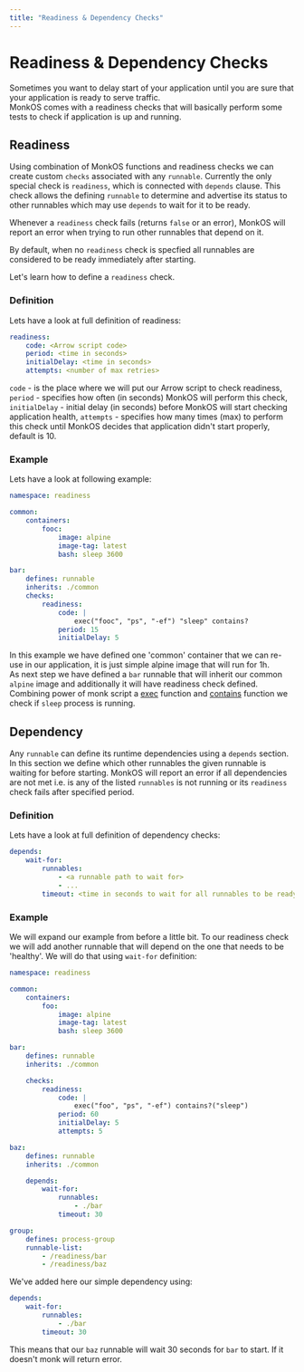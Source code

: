 ```yaml
---
title: "Readiness & Dependency Checks"
---
```


# Readiness & Dependency Checks

Sometimes you want to delay start of your application until you are sure that your application is ready to serve traffic.  
MonkOS comes with a readiness checks that will basically perform some tests to check if application is up and running.

## Readiness

Using combination of MonkOS functions and readiness checks we can create custom `checks` associated with any `runnable`. Currently the only special check is `readiness`, which is connected with `depends` clause. This check allows the defining `runnable` to determine and advertise its status to other runnables which may use `depends` to wait for it to be ready.

Whenever a `readiness` check fails (returns `false` or an error), MonkOS will report an error when trying to run other runnables that depend on it.

By default, when no `readiness` check is specfied all runnables are considered to be ready immediately after starting.

Let's learn how to define a `readiness` check.

### Definition

Lets have a look at full definition of readiness:

```yaml
readiness:
    code: <Arrow script code>
    period: <time in seconds>
    initialDelay: <time in seconds>
    attempts: <number of max retries>
```

`code` - is the place where we will put our Arrow script to check readiness, 
`period` - specifies how often (in seconds) MonkOS will perform this check, 
`initialDelay` - initial delay (in seconds) before MonkOS will start checking application health,
`attempts` - specifies how many times (max) to perform this check until MonkOS decides that application
didn't start properly, default is 10.

### Example

Lets have a look at following example:

```yaml
namespace: readiness

common:
    containers:
        fooc:
            image: alpine
            image-tag: latest
            bash: sleep 3600

bar:
    defines: runnable
    inherits: ./common
    checks:
        readiness:
            code: |
                exec("fooc", "ps", "-ef") "sleep" contains?
            period: 15
            initialDelay: 5
```

In this example we have defined one 'common' container that we can re-use in our application, it is just simple alpine image that will run for 1h.  
As next step we have defined a `bar` runnable that will inherit our common `alpine` image and additionally it will have readiness check defined.  
Combining power of monk script a [exec](monkscript/scripting/operators/containers#exec) function and [contains](monkscript/scripting/operators/boolean#contains-has) function we check if `sleep` process is running.

## Dependency

Any `runnable` can define its runtime dependencies using a `depends` section. In this section we define which other runnables the given runnable is waiting for before starting. MonkOS will report an error if all dependencies are not met i.e. is any of the listed `runnables` is not running or its `readiness` check fails after specified period.

### Definition

Lets have a look at full definition of dependency checks:

```yaml
depends:
    wait-for:
        runnables:
            - <a runnable path to wait for>
            - ...
        timeout: <time in seconds to wait for all runnables to be ready>
```

### Example

We will expand our example from before a little bit. To our readiness check we will add another runnable that will depend on the one that needs to be 'healthy'. We will do that using `wait-for` definition:

```yaml
namespace: readiness

common:
    containers:
        foo:
            image: alpine
            image-tag: latest
            bash: sleep 3600

bar:
    defines: runnable
    inherits: ./common

    checks:
        readiness:
            code: |
                exec("foo", "ps", "-ef") contains?("sleep")
            period: 60
            initialDelay: 5
            attempts: 5

baz:
    defines: runnable
    inherits: ./common

    depends:
        wait-for:
            runnables:
                - ./bar
            timeout: 30

group:
    defines: process-group
    runnable-list:
        - /readiness/bar
        - /readiness/baz
```

We've added here our simple dependency using:

```yaml
depends:
    wait-for:
        runnables:
            - ./bar
        timeout: 30
```

This means that our `baz` runnable will wait 30 seconds for `bar` to start. If it doesn't monk will return error.
